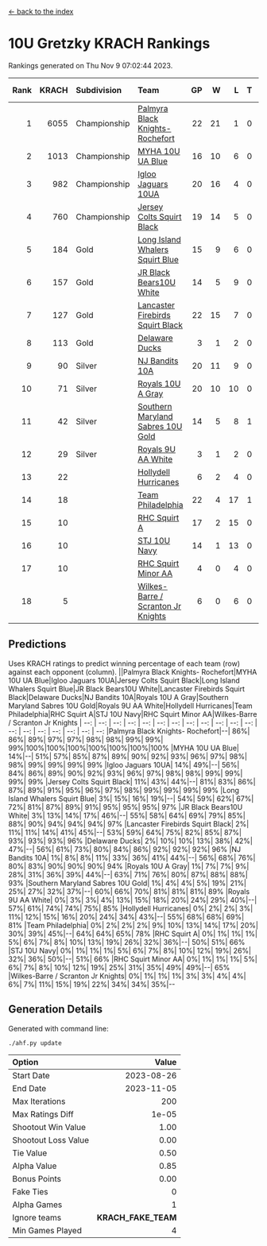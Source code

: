[<- back to the index](readme.md)
# 10U Gretzky KRACH Rankings
Rankings generated on Thu Nov  9 07:02:44 2023.

Rank|KRACH|Subdivision|Team|GP|W|L|T|OTW|OTL|SoS|Exp Wins|Win Diff
---:|---:|:---|:---|---:|---:|---:|---:|---:|---:|---:|---:|---:
1|6055|Championship|[Palmyra Black Knights- Rochefort](https://gamesheetstats.com/seasons/3659/teams/140260/schedule)|22|21|1|0|0|1|343|21.8|-0.0
2|1013|Championship|[MYHA 10U UA Blue](https://gamesheetstats.com/seasons/3659/teams/140258/schedule)|16|10|6|0|0|0|1713|10.8|-0.0
3|982|Championship|[Igloo Jaguars 10UA](https://gamesheetstats.com/seasons/3659/teams/140253/schedule)|20|16|4|0|0|1|552|16.8|-0.0
4|760|Championship|[Jersey Colts Squirt Black](https://gamesheetstats.com/seasons/3659/teams/140254/schedule)|19|14|5|0|1|0|854|14.8|-0.0
5|184|Gold|[Long Island Whalers Squirt Blue](https://gamesheetstats.com/seasons/3659/teams/140257/schedule)|15|9|6|0|0|0|897|9.9|0.0
6|157|Gold|[JR Black Bears10U White](https://gamesheetstats.com/seasons/3659/teams/140255/schedule)|14|5|9|0|1|1|1560|5.9|0.0
7|127|Gold|[Lancaster Firebirds Squirt Black](https://gamesheetstats.com/seasons/3659/teams/140256/schedule)|22|15|7|0|1|1|392|15.9|0.0
8|113|Gold|[Delaware Ducks](https://gamesheetstats.com/seasons/3659/teams/140376/schedule)|3|1|2|0|0|0|3033|1.9|0.0
9|90|Silver|[NJ Bandits 10A](https://gamesheetstats.com/seasons/3659/teams/140259/schedule)|20|11|9|0|0|1|223|11.9|0.0
10|71|Silver|[Royals 10U A Gray](https://gamesheetstats.com/seasons/3659/teams/140262/schedule)|20|10|10|0|1|1|496|10.9|0.0
11|42|Silver|[Southern Maryland Sabres 10U Gold](https://gamesheetstats.com/seasons/3659/teams/140263/schedule)|14|5|8|1|2|0|178|6.4|0.0
12|29|Silver|[Royals 9U AA White](https://gamesheetstats.com/seasons/3659/teams/140225/schedule)|3|1|2|0|0|0|216|1.9|0.0
13|22||[Hollydell Hurricanes](https://gamesheetstats.com/seasons/3659/teams/140220/schedule)|6|2|4|0|0|0|298|2.9|0.0
14|18||[Team Philadelphia](https://gamesheetstats.com/seasons/3659/teams/140265/schedule)|22|4|17|1|0|1|526|5.4|0.0
15|10||[RHC Squirt A](https://gamesheetstats.com/seasons/3659/teams/140261/schedule)|17|2|15|0|1|0|227|2.9|0.0
16|10||[STJ 10U Navy](https://gamesheetstats.com/seasons/3659/teams/140264/schedule)|14|1|13|0|0|0|1391|1.9|0.0
17|10||[RHC Squirt Minor AA](https://gamesheetstats.com/seasons/3659/teams/140224/schedule)|4|0|4|0|0|0|385|0.9|0.0
18|5||[Wilkes-Barre / Scranton Jr Knights](https://gamesheetstats.com/seasons/3659/teams/140228/schedule)|6|0|6|0|0|0|1780|0.9|0.0

## Predictions
Uses KRACH ratings to predict winning percentage of each team (row) against each opponent (column).
||Palmyra Black Knights- Rochefort|MYHA 10U UA Blue|Igloo Jaguars 10UA|Jersey Colts Squirt Black|Long Island Whalers Squirt Blue|JR Black Bears10U White|Lancaster Firebirds Squirt Black|Delaware Ducks|NJ Bandits 10A|Royals 10U A Gray|Southern Maryland Sabres 10U Gold|Royals 9U AA White|Hollydell Hurricanes|Team Philadelphia|RHC Squirt A|STJ 10U Navy|RHC Squirt Minor AA|Wilkes-Barre / Scranton Jr Knights
| --: | --: | --: | --: | --: | --: | --: | --: | --: | --: | --: | --: | --: | --: | --: | --: | --: | --: | --: 
|Palmyra Black Knights- Rochefort|--| 86%| 86%| 89%| 97%| 97%| 98%| 98%| 99%| 99%| 99%|100%|100%|100%|100%|100%|100%|100%
|MYHA 10U UA Blue| 14%|--| 51%| 57%| 85%| 87%| 89%| 90%| 92%| 93%| 96%| 97%| 98%| 98%| 99%| 99%| 99%| 99%
|Igloo Jaguars 10UA| 14%| 49%|--| 56%| 84%| 86%| 89%| 90%| 92%| 93%| 96%| 97%| 98%| 98%| 99%| 99%| 99%| 99%
|Jersey Colts Squirt Black| 11%| 43%| 44%|--| 81%| 83%| 86%| 87%| 89%| 91%| 95%| 96%| 97%| 98%| 99%| 99%| 99%| 99%
|Long Island Whalers Squirt Blue|  3%| 15%| 16%| 19%|--| 54%| 59%| 62%| 67%| 72%| 81%| 87%| 89%| 91%| 95%| 95%| 95%| 97%
|JR Black Bears10U White|  3%| 13%| 14%| 17%| 46%|--| 55%| 58%| 64%| 69%| 79%| 85%| 88%| 90%| 94%| 94%| 94%| 97%
|Lancaster Firebirds Squirt Black|  2%| 11%| 11%| 14%| 41%| 45%|--| 53%| 59%| 64%| 75%| 82%| 85%| 87%| 93%| 93%| 93%| 96%
|Delaware Ducks|  2%| 10%| 10%| 13%| 38%| 42%| 47%|--| 56%| 61%| 73%| 80%| 84%| 86%| 92%| 92%| 92%| 96%
|NJ Bandits 10A|  1%|  8%|  8%| 11%| 33%| 36%| 41%| 44%|--| 56%| 68%| 76%| 80%| 83%| 90%| 90%| 90%| 94%
|Royals 10U A Gray|  1%|  7%|  7%|  9%| 28%| 31%| 36%| 39%| 44%|--| 63%| 71%| 76%| 80%| 87%| 88%| 88%| 93%
|Southern Maryland Sabres 10U Gold|  1%|  4%|  4%|  5%| 19%| 21%| 25%| 27%| 32%| 37%|--| 60%| 66%| 70%| 81%| 81%| 81%| 89%
|Royals 9U AA White|  0%|  3%|  3%|  4%| 13%| 15%| 18%| 20%| 24%| 29%| 40%|--| 57%| 61%| 74%| 74%| 75%| 85%
|Hollydell Hurricanes|  0%|  2%|  2%|  3%| 11%| 12%| 15%| 16%| 20%| 24%| 34%| 43%|--| 55%| 68%| 68%| 69%| 81%
|Team Philadelphia|  0%|  2%|  2%|  2%|  9%| 10%| 13%| 14%| 17%| 20%| 30%| 39%| 45%|--| 64%| 64%| 65%| 78%
|RHC Squirt A|  0%|  1%|  1%|  1%|  5%|  6%|  7%|  8%| 10%| 13%| 19%| 26%| 32%| 36%|--| 50%| 51%| 66%
|STJ 10U Navy|  0%|  1%|  1%|  1%|  5%|  6%|  7%|  8%| 10%| 12%| 19%| 26%| 32%| 36%| 50%|--| 51%| 66%
|RHC Squirt Minor AA|  0%|  1%|  1%|  1%|  5%|  6%|  7%|  8%| 10%| 12%| 19%| 25%| 31%| 35%| 49%| 49%|--| 65%
|Wilkes-Barre / Scranton Jr Knights|  0%|  1%|  1%|  1%|  3%|  3%|  4%|  4%|  6%|  7%| 11%| 15%| 19%| 22%| 34%| 34%| 35%|--

## Generation Details

Generated with command line:
```
./ahf.py update
```

| Option | Value |
| :----- | ----: |
| Start Date | 2023-08-26 |
| End Date | 2023-11-05 |
| Max Iterations | 200 |
| Max Ratings Diff | 1e-05 |
| Shootout Win Value | 1.00 |
| Shootout Loss Value | 0.00 |
| Tie Value | 0.50 |
| Alpha Value | 0.85 |
| Bonus Points | 0.00 |
| Fake Ties | 0 |
| Alpha Games | 1 |
| Ignore teams | __KRACH_FAKE_TEAM__ |
| Min Games Played | 4 |

